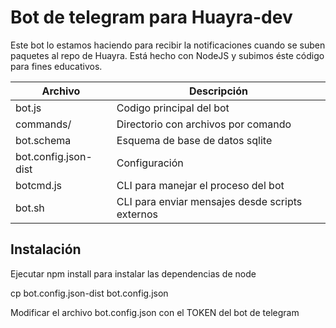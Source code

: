 # Bot de telegram para Huayra-dev

Este bot lo estamos haciendo para recibir la notificaciones cuando se suben paquetes
al repo de Huayra.
Está hecho con NodeJS y subimos éste código para fines educativos.

Archivo              | Descripción
-------------------- | -----------------------------------
bot.js               | Codigo principal del bot
commands/            | Directorio con archivos por comando
bot.schema           | Esquema de base de datos sqlite
bot.config.json-dist | Configuración 
botcmd.js            | CLI para manejar el proceso del bot
bot.sh               | CLI para enviar mensajes desde scripts externos

## Instalación

Ejecutar npm install para instalar las dependencias de node

cp bot.config.json-dist bot.config.json

Modificar el archivo bot.config.json con el TOKEN del bot de telegram





